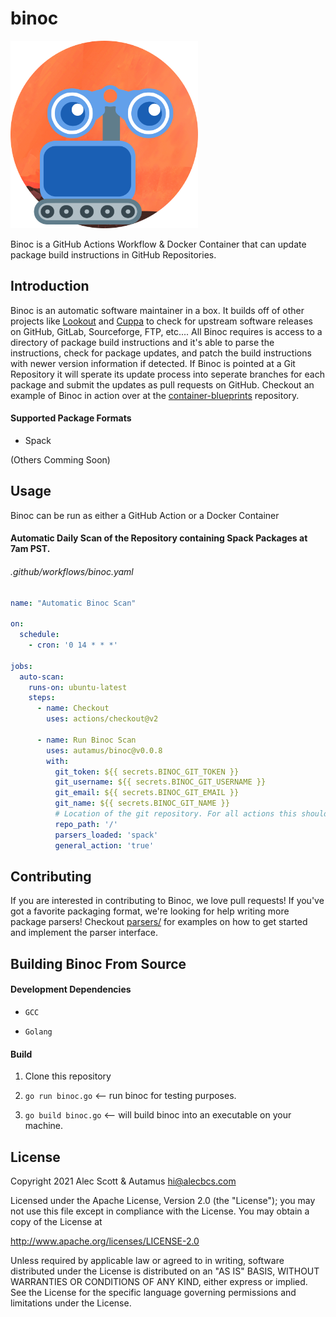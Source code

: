 # binoc
<img src="binoc.png" width="300" height="300">

Binoc is a GitHub Actions Workflow & Docker Container that can update package build instructions in GitHub Repositories.

## Introduction
Binoc is an automatic software maintainer in a box. It builds off of other projects like [Lookout](https://github.com/alecbcs/lookout) and [Cuppa](https://datadrake/cuppa) to check for upstream software releases on GitHub, GitLab, Sourceforge, FTP, etc.... All Binoc requires is access to a directory of package build instructions and it's able to parse the instructions, check for package updates, and patch the build instructions with newer version information if detected. If Binoc is pointed at a Git Repository it will sperate its update process into seperate branches for each package and submit the updates as pull requests on GitHub. Checkout an example of Binoc in action over at the [container-blueprints](https://github.com/autamus/container-blueprints/pulls) repository.

#### Supported Package Formats
- Spack

(Others Comming Soon)

## Usage
Binoc can be run as either a GitHub Action or a Docker Container

#### Automatic Daily Scan of the Repository containing Spack Packages at 7am PST.
###### .github/workflows/binoc.yaml
```yaml
name: "Automatic Binoc Scan"

on:
  schedule:
    - cron: '0 14 * * *'

jobs:
  auto-scan:
    runs-on: ubuntu-latest
    steps:
      - name: Checkout
        uses: actions/checkout@v2
        
      - name: Run Binoc Scan
        uses: autamus/binoc@v0.0.8
        with:
          git_token: ${{ secrets.BINOC_GIT_TOKEN }}
          git_username: ${{ secrets.BINOC_GIT_USERNAME }}
          git_email: ${{ secrets.BINOC_GIT_EMAIL }}
          git_name: ${{ secrets.BINOC_GIT_NAME }}
          # Location of the git repository. For all actions this should be '/'.
          repo_path: '/'
          parsers_loaded: 'spack'
          general_action: 'true'
```

## Contributing
If you are interested in contributing to Binoc, we love pull requests! If you've got a favorite packaging format, we're looking for help writing more package parsers! Checkout [parsers/](https://github.com/autamus/binoc/tree/main/parsers) for examples on how to get started and implement the parser interface.

## Building Binoc From Source
#### Development Dependencies

- `GCC`

- `Golang`

#### Build

1. Clone this repository

2. `go run binoc.go` <-- run binoc for testing purposes.

3. `go build binoc.go` <-- will build binoc into an executable on your machine.


## License

Copyright 2021 Alec Scott & Autamus <hi@alecbcs.com>

Licensed under the Apache License, Version 2.0 (the "License");
you may not use this file except in compliance with the License.
You may obtain a copy of the License at

http://www.apache.org/licenses/LICENSE-2.0

Unless required by applicable law or agreed to in writing, software
distributed under the License is distributed on an "AS IS" BASIS,
WITHOUT WARRANTIES OR CONDITIONS OF ANY KIND, either express or implied.
See the License for the specific language governing permissions and
limitations under the License.
